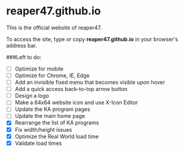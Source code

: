 # reaper47.github.io
This is the official website of reaper47. 

To access the site, type or copy **reaper47.github.io** in your browser's address bar.

###Left to do:
- [ ] Optimize for mobile
- [ ] Optimize for Chrome, IE, Edge
- [ ] Add an invisible fixed menu that becomes visible upon hover
- [ ] Add a quick access back-to-top arrow button
- [ ] Design a logo
- [ ] Make a 64x64 website icon and use X-Icon Editor
- [ ] Update the KA program pages
- [ ] Update the main home page
- [X] Rearrange the list of KA programs 
- [X] Fix width/height issues
- [X] Optimize the Real World load time 
- [X] Validate load times
